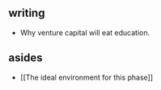 ## writing
- Why venture capital will eat education.
## asides
- [[The ideal environment for this phase]]
